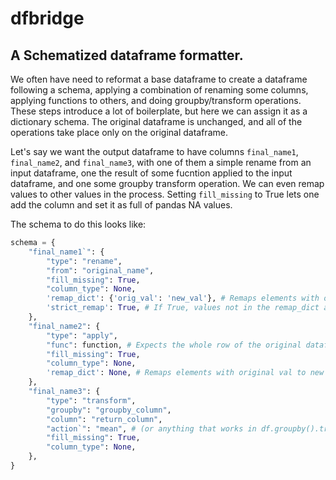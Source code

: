 # dfbridge

## A Schematized dataframe formatter.

We often have need to reformat a base dataframe to create a dataframe following a schema, applying a combination of renaming some columns, applying functions to others, and doing groupby/transform operations.
These steps introduce a lot of boilerplate, but here we can assign it as a dictionary schema.
The original dataframe is unchanged, and all of the operations take place only on the original dataframe.

Let's say we want the output dataframe to have columns `final_name1`, `final_name2`, and `final_name3`, with one of them a simple rename from an input dataframe, one the result of some fucntion applied to the input dataframe, and one some groupby transform operation.
We can even remap values to other values in the process.
Setting `fill_missing` to True lets one add the column and set it as full of pandas NA values.

The schema to do this looks like:

```python
schema = {
    "final_name1`": {
        "type": "rename",
        "from": "original_name",
        "fill_missing": True,
        "column_type": None,
        'remap_dict': {'orig_val': 'new_val'}, # Remaps elements with original val to new val. Set to None or ignore to not use.
        'strict_remap': True, # If True, values not in the remap_dict are made pd.NA, else are passed through intact.
    },
    "final_name2": {
        "type": "apply",
        "func": function, # Expects the whole row of the original dataframe, so use row['col] style arguments.
        "fill_missing": True,
        "column_type": None,
        'remap_dict': None, # Remaps elements with original val to new val. Set to None or ignore to not use.
    },
    "final_name3": {
        "type": "transform",
        "groupby": "groupby_column",
        "column": "return_column",
        "action`": "mean", # (or anything that works in df.groupby().transform())
        "fill_missing": True,
        "column_type": None,
    },
}
```
